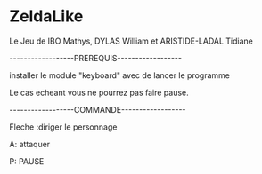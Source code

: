 # ZeldaLike
Le Jeu de IBO Mathys, DYLAS William et ARISTIDE-LADAL Tidiane



------------------PREREQUIS------------------

installer le module "keyboard" avec de lancer le programme

Le cas echeant vous ne pourrez pas faire pause.

------------------COMMANDE------------------

Fleche :diriger le personnage

A: attaquer

P: PAUSE
